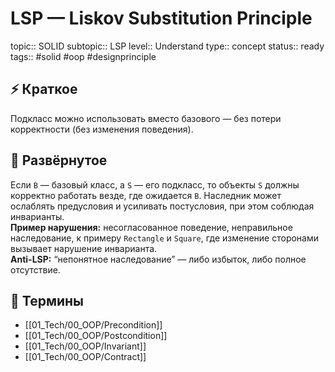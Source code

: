 # LSP — Liskov Substitution Principle
topic:: SOLID
subtopic:: LSP
level:: Understand
type:: concept
status:: ready
tags:: #solid #oop #designprinciple

## ⚡ Краткое
Подкласс можно использовать вместо базового — без потери корректности (без изменения поведения).

## 📖 Развёрнутое
Если `B` — базовый класс, а `S` — его подкласс, то объекты `S` должны корректно работать везде, где ожидается `B`. Наследник может ослаблять предусловия и усиливать постусловия, при этом соблюдая инварианты.  
**Пример нарушения:** несогласованное поведение, неправильное наследование, к примеру `Rectangle` и `Square`, где изменение сторонами вызывает нарушение инварианта.  
**Anti-LSP:** “непонятное наследование” — либо избыток, либо полное отсутствие.

## 📝 Термины
- [[01_Tech/00_OOP/Precondition]]
- [[01_Tech/00_OOP/Postcondition]]
- [[01_Tech/00_OOP/Invariant]]
- [[01_Tech/00_OOP/Contract]]